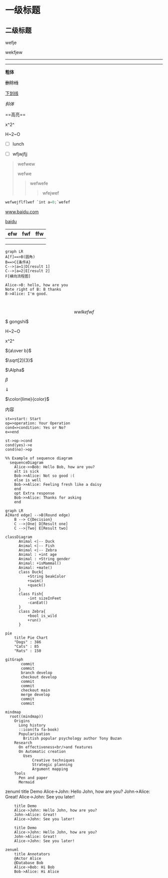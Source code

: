 # 一级标题

## 二级标题



wefje

wekfjew

---

***

**粗体**

~~删除线~~

<u>下划线</u>

*斜体*

==高亮==

x^2^

H~2~O

- [ ] lunch

- [ ] wfjwjfjj

>
>
>wefwew
>
>wefwe
>
>>
>>
>>wefwefe
>>
>>>
>>>
>>>wfejwef

```python
wefwejflflwef `int a=0;`wefef
```



www.baidu.com

[baidu](https://www.baidu.com)



| efw  | fwf  | ffw  |
| ---- | ---- | ---- |
|      |      |      |
|      |      |      |
|      |      |      |

```mermaid
graph LR
A[f]==>B(圆角)
B==>C{条件A}
C-->|a=1|D[result 1]
C-->|a=2|E[result 2]
F[横向流程图]
```

```sequence
Alice->B: hello, how are you
Note right of B: B thanks
B->Alice: I'm good.
```

```flow

```

```js

```

$$
wwlkefwf
$$

$ gongshi$



H~2~O

x^2^

${a\over b}$

$\sqrt[2]{3}$

$\Alpha$

$\beta$

$\Downarrow$

$\color{lime}{color}$

<kbd>内容</kbd>



```flow
st=>start: Start
op=>operation: Your Operation
cond=>condition: Yes or No?
e=>end

st->op->cond
cond(yes)->e
cond(no)->op
```



```mermaid
%% Example of sequence diagram
  sequenceDiagram
    Alice->>Bob: Hello Bob, how are you?
    alt is sick
    Bob->>Alice: Not so good :(
    else is well
    Bob->>Alice: Feeling fresh like a daisy
    end
    opt Extra response
    Bob->>Alice: Thanks for asking
    end
```

```mermaid
graph LR
A[Hard edge] -->B(Round edge)
    B --> C{Decision}
    C -->|One| D[Result one]
    C -->|Two| E[Result two]
```

```mermaid
classDiagram
      Animal <|-- Duck
      Animal <|-- Fish
      Animal <|-- Zebra
      Animal : +int age
      Animal : +String gender
      Animal: +isMammal()
      Animal: +mate()
      class Duck{
          +String beakColor
          +swim()
          +quack()
      }
      class Fish{
          -int sizeInFeet
          -canEat()
      }
      class Zebra{
          +bool is_wild
          +run()
      }
```

```mermaid
pie
    title Pie Chart
    "Dogs" : 386
    "Cats" : 85
    "Rats" : 150 
```

```mermaid
gitGraph
       commit
       commit
       branch develop
       checkout develop
       commit
       commit
       checkout main
       merge develop
       commit
       commit
```

```mermaid
mindmap
  root((mindmap))
    Origins
      Long history
      ::icon(fa fa-book)
      Popularisation
        British popular psychology author Tony Buzan
    Research
      On effectiveness<br/>and features
      On Automatic creation
        Uses
            Creative techniques
            Strategic planning
            Argument mapping
    Tools
      Pen and paper
      Mermaid
```

zenuml    title Demo    Alice->John: Hello John, how are you?    John->Alice: Great!    Alice->John: See you later!

```zenuml
    title Demo
    Alice->John: Hello John, how are you?
    John->Alice: Great!
    Alice->John: See you later!
```



```mermaidzenuml
    title Demo
    Alice->John: Hello John, how are you?
    John->Alice: Great!
    Alice->John: See you later!
```

```mermaid
zenuml
    title Annotators
    @Actor Alice
    @Database Bob
    Alice->Bob: Hi Bob
    Bob->Alice: Hi Alice

```

